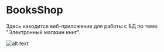 # BooksShop
Здесь находится веб-приложение для работы с БД по теме: "Электронный магазин книг".


![alt text](http://url/to/img.png)
